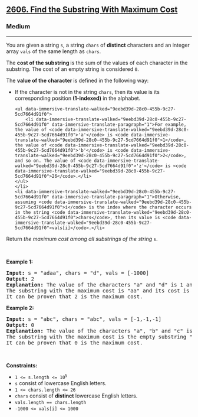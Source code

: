 <h2><a href="https://leetcode.com/problems/find-the-substring-with-maximum-cost/">2606. Find the Substring With Maximum Cost</a></h2><h3>Medium</h3><hr><div data-immersive-translate-walked="9eebd39d-28c0-455b-9c27-5cd7664d91f0"><p data-immersive-translate-walked="9eebd39d-28c0-455b-9c27-5cd7664d91f0" data-immersive-translate-paragraph="1">You are given a string <code data-immersive-translate-walked="9eebd39d-28c0-455b-9c27-5cd7664d91f0">s</code>, a string <code data-immersive-translate-walked="9eebd39d-28c0-455b-9c27-5cd7664d91f0">chars</code> of <strong data-immersive-translate-walked="9eebd39d-28c0-455b-9c27-5cd7664d91f0">distinct</strong> characters and an integer array <code data-immersive-translate-walked="9eebd39d-28c0-455b-9c27-5cd7664d91f0">vals</code> of the same length as <code data-immersive-translate-walked="9eebd39d-28c0-455b-9c27-5cd7664d91f0">chars</code>.</p>

<p data-immersive-translate-walked="9eebd39d-28c0-455b-9c27-5cd7664d91f0" data-immersive-translate-paragraph="1">The <strong data-immersive-translate-walked="9eebd39d-28c0-455b-9c27-5cd7664d91f0">cost of the substring </strong>is the sum of the values of each character in the substring. The cost of an empty string is considered <code data-immersive-translate-walked="9eebd39d-28c0-455b-9c27-5cd7664d91f0">0</code>.</p>

<p data-immersive-translate-walked="9eebd39d-28c0-455b-9c27-5cd7664d91f0" data-immersive-translate-paragraph="1">The <strong data-immersive-translate-walked="9eebd39d-28c0-455b-9c27-5cd7664d91f0">value of the character </strong>is defined in the following way:</p>

<ul data-immersive-translate-walked="9eebd39d-28c0-455b-9c27-5cd7664d91f0">
	<li data-immersive-translate-walked="9eebd39d-28c0-455b-9c27-5cd7664d91f0" data-immersive-translate-paragraph="1">If the character is not in the string <code data-immersive-translate-walked="9eebd39d-28c0-455b-9c27-5cd7664d91f0">chars</code>, then its value is its corresponding position <strong data-immersive-translate-walked="9eebd39d-28c0-455b-9c27-5cd7664d91f0">(1-indexed)</strong> in the alphabet.

	<ul data-immersive-translate-walked="9eebd39d-28c0-455b-9c27-5cd7664d91f0">
		<li data-immersive-translate-walked="9eebd39d-28c0-455b-9c27-5cd7664d91f0" data-immersive-translate-paragraph="1">For example, the value of <code data-immersive-translate-walked="9eebd39d-28c0-455b-9c27-5cd7664d91f0">'a'</code> is <code data-immersive-translate-walked="9eebd39d-28c0-455b-9c27-5cd7664d91f0">1</code>, the value of <code data-immersive-translate-walked="9eebd39d-28c0-455b-9c27-5cd7664d91f0">'b'</code> is <code data-immersive-translate-walked="9eebd39d-28c0-455b-9c27-5cd7664d91f0">2</code>, and so on. The value of <code data-immersive-translate-walked="9eebd39d-28c0-455b-9c27-5cd7664d91f0">'z'</code> is <code data-immersive-translate-walked="9eebd39d-28c0-455b-9c27-5cd7664d91f0">26</code>.</li>
	</ul>
	</li>
	<li data-immersive-translate-walked="9eebd39d-28c0-455b-9c27-5cd7664d91f0" data-immersive-translate-paragraph="1">Otherwise, assuming <code data-immersive-translate-walked="9eebd39d-28c0-455b-9c27-5cd7664d91f0">i</code> is the index where the character occurs in the string <code data-immersive-translate-walked="9eebd39d-28c0-455b-9c27-5cd7664d91f0">chars</code>, then its value is <code data-immersive-translate-walked="9eebd39d-28c0-455b-9c27-5cd7664d91f0">vals[i]</code>.</li>
</ul>

<p data-immersive-translate-walked="9eebd39d-28c0-455b-9c27-5cd7664d91f0" data-immersive-translate-paragraph="1">Return <em data-immersive-translate-walked="9eebd39d-28c0-455b-9c27-5cd7664d91f0">the maximum cost among all substrings of the string</em> <code data-immersive-translate-walked="9eebd39d-28c0-455b-9c27-5cd7664d91f0">s</code>.</p>

<p data-immersive-translate-walked="9eebd39d-28c0-455b-9c27-5cd7664d91f0">&nbsp;</p>
<p data-immersive-translate-walked="9eebd39d-28c0-455b-9c27-5cd7664d91f0"><strong class="example" data-immersive-translate-walked="9eebd39d-28c0-455b-9c27-5cd7664d91f0" data-immersive-translate-paragraph="1">Example 1:</strong></p>

<pre><strong>Input:</strong> s = "adaa", chars = "d", vals = [-1000]
<strong>Output:</strong> 2
<strong>Explanation:</strong> The value of the characters "a" and "d" is 1 and -1000 respectively.
The substring with the maximum cost is "aa" and its cost is 1 + 1 = 2.
It can be proven that 2 is the maximum cost.
</pre>

<p data-immersive-translate-walked="9eebd39d-28c0-455b-9c27-5cd7664d91f0"><strong class="example" data-immersive-translate-walked="9eebd39d-28c0-455b-9c27-5cd7664d91f0" data-immersive-translate-paragraph="1">Example 2:</strong></p>

<pre><strong>Input:</strong> s = "abc", chars = "abc", vals = [-1,-1,-1]
<strong>Output:</strong> 0
<strong>Explanation:</strong> The value of the characters "a", "b" and "c" is -1, -1, and -1 respectively.
The substring with the maximum cost is the empty substring "" and its cost is 0.
It can be proven that 0 is the maximum cost.
</pre>

<p data-immersive-translate-walked="9eebd39d-28c0-455b-9c27-5cd7664d91f0">&nbsp;</p>
<p data-immersive-translate-walked="9eebd39d-28c0-455b-9c27-5cd7664d91f0"><strong data-immersive-translate-walked="9eebd39d-28c0-455b-9c27-5cd7664d91f0" data-immersive-translate-paragraph="1">Constraints:</strong></p>

<ul data-immersive-translate-walked="9eebd39d-28c0-455b-9c27-5cd7664d91f0">
	<li data-immersive-translate-walked="9eebd39d-28c0-455b-9c27-5cd7664d91f0" data-immersive-translate-paragraph="1"><code data-immersive-translate-walked="9eebd39d-28c0-455b-9c27-5cd7664d91f0">1 &lt;= s.length &lt;= 10<sup>5</sup></code></li>
	<li data-immersive-translate-walked="9eebd39d-28c0-455b-9c27-5cd7664d91f0" data-immersive-translate-paragraph="1"><code data-immersive-translate-walked="9eebd39d-28c0-455b-9c27-5cd7664d91f0">s</code> consist of lowercase English letters.</li>
	<li data-immersive-translate-walked="9eebd39d-28c0-455b-9c27-5cd7664d91f0" data-immersive-translate-paragraph="1"><code data-immersive-translate-walked="9eebd39d-28c0-455b-9c27-5cd7664d91f0">1 &lt;= chars.length &lt;= 26</code></li>
	<li data-immersive-translate-walked="9eebd39d-28c0-455b-9c27-5cd7664d91f0" data-immersive-translate-paragraph="1"><code data-immersive-translate-walked="9eebd39d-28c0-455b-9c27-5cd7664d91f0">chars</code> consist of <strong data-immersive-translate-walked="9eebd39d-28c0-455b-9c27-5cd7664d91f0">distinct</strong> lowercase English letters.</li>
	<li data-immersive-translate-walked="9eebd39d-28c0-455b-9c27-5cd7664d91f0" data-immersive-translate-paragraph="1"><code data-immersive-translate-walked="9eebd39d-28c0-455b-9c27-5cd7664d91f0">vals.length == chars.length</code></li>
	<li data-immersive-translate-walked="9eebd39d-28c0-455b-9c27-5cd7664d91f0" data-immersive-translate-paragraph="1"><code data-immersive-translate-walked="9eebd39d-28c0-455b-9c27-5cd7664d91f0">-1000 &lt;= vals[i] &lt;= 1000</code></li>
</ul>
</div>